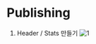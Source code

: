﻿# Publishing
 1. Header / Stats 만들기
![1](https://user-images.githubusercontent.com/53888108/143841680-288eaf10-aeb6-441b-b072-b4bfc7b28ba8.JPG)
